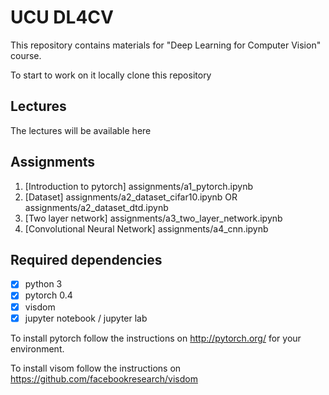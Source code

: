 # UCU DL4CV 

This repository contains materials for "Deep Learning for Computer Vision" course.

To start to work on it locally clone this repository


## Lectures

The lectures will be available here


## Assignments
1. [Introduction to pytorch] assignments/a1_pytorch.ipynb
2. [Dataset] assignments/a2_dataset_cifar10.ipynb OR assignments/a2_dataset_dtd.ipynb
3. [Two layer network] assignments/a3_two_layer_network.ipynb
4. [Convolutional Neural Network] assignments/a4_cnn.ipynb

## Required dependencies 
- [x] python 3
- [x] pytorch 0.4
- [x] visdom 
- [x] jupyter notebook / jupyter lab

To install pytorch follow the instructions on http://pytorch.org/ for your environment.

To install visom follow the instructions on https://github.com/facebookresearch/visdom

